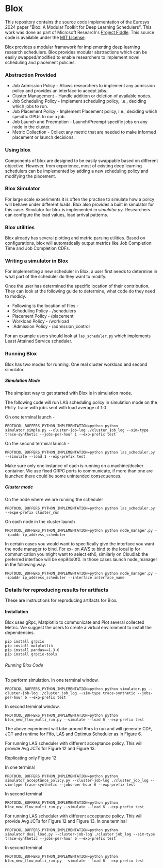 # Blox
This repository contains the source code implementation of the Eurosys 2024 paper "Blox: A Modular Toolkit for Deep Learning Schedulers". This work was done as part of Microsoft Research's [Project Fiddle](https://https://aka.ms/msr-fiddle). This source code is available under the [MIT License](LICENSE.txt).

Blox provides a modular framework for implementing deep learning research schedulers. Blox provides modular abstractions which can be easily swapped/modified to enable researchers to implement novel scheduling and placement policies.

### Abstraction Provided
* Job Admission Policy - Allows researchers to implement any admission policy and provides an interface to accept jobs.
* Cluster Management - Handle addition or deletion of available nodes.
* Job Scheduling Policy - Implement scheduling policy, i.e., deciding which jobs to run.
* Job Placement Policy - Implement Placement policy, i.e., deciding which specific GPUs to run a job.
* Job Launch and Preemption - Launch/Preempt specific jobs on any node in the cluster.
* Metric Collection - Collect any metric that are needed to make informed placement or launch decisions.

### Using blox

Components of blox are designed to be easily swappable based on different objective. However, from experience, most of existing deep learning schedulers can be implemented by adding a new scheduling policy and modifying the placement.


### Blox Simulator 

For large scale experiments it is often the practise to simulate how a policy will behave under different loads. Blox also provides a built in simulator for this case. 
Simulator for blox is implemented in _simulator.py_. Researchers can configure the load values, load arrival patterns.


### Blox utilities

Blox already has several plotting and metric parsing utilities. Based on configurations, blox will automatically output metrics like Job Completion Time and Job Completion CDFs. 

### Writing a simulator in Blox

For implementing a new scheduler in Blox, a user first needs to determine in what part of the scheduler do they want to modify. 

Once the user has determined the specific location of their contribution. They can look at the following guide to determine, what code do they need to modidy. 
- Following is the location of files - 
- Scheduling Policy - /schedulers
- Placement Policy - /placement
- Workload Policy - /workload
- :Admission Policy - /admission_control


For an example users should look at `las_scheduler.py` which implements Least Attained Service scheduler.

### Running Blox

Blox has two modes for running. One real cluster workload and second simulator. 

##### Simulation Mode

The simplest way to get started with Blox is in simulation mode. 

The following code will run LAS scheduling policy in simulation mode on the Philly Trace with jobs sent with load average of 1.0

On one terminal launch - 

```
PROTOCOL_BUFFERS_PYTHON_IMPLEMENTATION=python python simulator_simple.py --cluster-job-log ./cluster_job_log --sim-type trace-synthetic --jobs-per-hour 1 --exp-prefix test
```

On the second terminal launch - 

```
PROTOCOL_BUFFERS_PYTHON_IMPLEMENTATION=python python las_scheduler.py --simulate --load 1 --exp-prefix test

```

Make sure only one instance of each is running on a machine/docker container. We use fixed GRPC ports to communicate, if more than one are launched there could be some unintended consequences.


##### Cluster mode
On the node where we are running the scheduler

```
PROTOCOL_BUFFERS_PYTHON_IMPLEMENTATION=python python las_scheduler.py --expe-prefix cluster_run
```

On each node in the cluster launch 
```
PROTOCOL_BUFFERS_PYTHON_IMPLEMENTATION=python python node_manager.py --ipaddr ip_address_scheduler
 ```
In certain cases you would want to specifically give the interface you want the node manager to bind. For ex- on AWS to bind to the local ip for communication you might want to select eth0, similarly on Cloudlab the preferred interface will be enp94s0f0.
In those cases launch node_manager in the following way. 

```
PROTOCOL_BUFFERS_PYTHON_IMPLEMENTATION=python python node_manager.py --ipaddr ip_address_scheduler --interface interface_name
```


### Details for reproducing results for artifacts
These are instructions for reproducing artifacts for Blox.
#### Installation 
Blox uses gRpc, Matplotlib to communicate and Plot several collected Metric. 
We suggest the users to create a virtual environment to install the dependencies.
```
pip install grpcio
pip install matplotlib
pip install pandas==1.3.0
pip install grpcio-tools
```

###### Running Blox Code
To perform simulation.
In one terminal window.
```
PROTOCOL_BUFFERS_PYTHON_IMPLEMENTATION=python python simulator.py --cluster-job-log ./cluster_job_log --sim-type trace-synthetic --jobs-per-hour 6 --exp-prefix test
```
In second terminal window. 
```
PROTOCOL_BUFFERS_PYTHON_IMPLEMENTATION=python python blox_new_flow_multi_run.py --simulate --load 6 --exp-prefix test
```
The above experiment will take around 8hrs to run and will generate CDF, JCT and runtime for Fifo, LAS and Optimus Scheduler as in Figure 6. 


For running LAS scheduler with different acceptance policy. This will provide Avg JCTs for Figure 12 and Figure 13.



Replicating only Figure 12

In one terminal 
```
PROTOCOL_BUFFERS_PYTHON_IMPLEMENTATION=python python simulator_acceptance_policy.py --cluster-job-log ./cluster_job_log --sim-type trace-synthetic --jobs-per-hour 6 --exp-prefix test
```
In second terminal 
```
PROTOCOL_BUFFERS_PYTHON_IMPLEMENTATION=python python blox_new_flow_multi_run.py --simulate --load 6 --exp-prefix test
```



For running LAS scheduler with different acceptance policy. This will provide Avg JCTs for Figure 12 and Figure 13.
In one terminal 
```
PROTOCOL_BUFFERS_PYTHON_IMPLEMENTATION=python python simulator_dual_load.py --cluster-job-log ./cluster_job_log --sim-type trace-synthetic --jobs-per-hour 6 --exp-prefix test
```
In second terminal 
```
PROTOCOL_BUFFERS_PYTHON_IMPLEMENTATION=python python blox_new_flow_multi_run.py --simulate --load 6 --exp-prefix test
```
